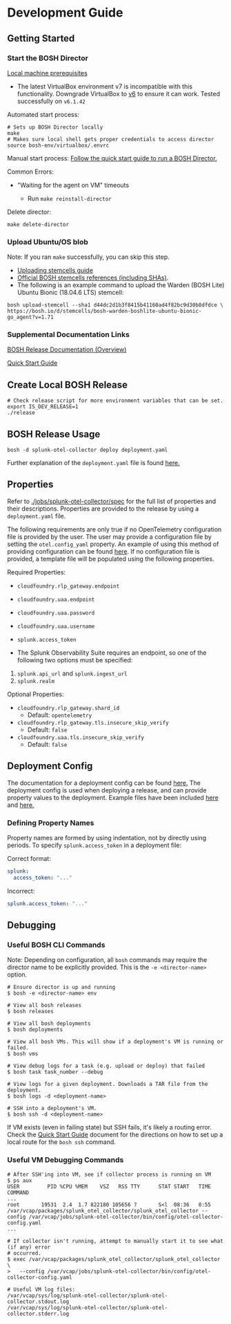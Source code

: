 # Development Guide

## Getting Started

### Start the BOSH Director

[Local machine prerequisites](https://bosh.io/docs/quick-start/#prerequisites)
- The latest VirtualBox environment v7 is incompatible with this
  functionality. Downgrade VirtualBox to [v6](https://www.virtualbox.org/wiki/Download_Old_Builds_6_1) to
  ensure it can work. Tested successfully on `v6.1.42`


Automated start process:
```shell
# Sets up BOSH Director locally
make
# Makes sure local shell gets proper credentials to access director
source bosh-env/virtualbox/.envrc
```

Manual start process:
[Follow the quick start guide to run a BOSH Director.](https://bosh.io/docs/quick-start/)

Common Errors:
- "Waiting for the agent on VM" timeouts

  - Run ```make reinstall-director```

Delete director:
```shell
make delete-director
```
### Upload Ubuntu/OS blob

Note: If you ran ```make``` successfully, you can skip this step.

- [Uploading stemcells guide](https://bosh.io/docs/uploading-stemcells/)
- [Official BOSH stemcells references (including SHAs)](https://bosh.io/stemcells).
- The following is an example command to upload the Warden (BOSH Lite) Ubuntu Bionic (18.04.6 LTS) stemcell:

```shell
bosh upload-stemcell --sha1 d44dc2d1b3f8415b41160ad4f82bc9d30b8dfdce \
https://bosh.io/d/stemcells/bosh-warden-boshlite-ubuntu-bionic-go_agent?v=1.71
````

### Supplemental Documentation Links

[BOSH Release Documentation (Overview)](https://bosh.io/docs/create-release/)

[Quick Start Guide](https://bosh.io/docs/bosh-lite/)

## Create Local BOSH Release

```shell
# Check release script for more environment variables that can be set.
export IS_DEV_RELEASE=1
./release
```

## BOSH Release Usage

```shell
bosh -d splunk-otel-collector deploy deployment.yaml
```
Further explanation of the `deployment.yaml` file is found [here.](#deployment-config)

## Properties

Refer to [./jobs/splunk-otel-collector/spec](jobs/splunk-otel-collector/spec) for the full list of properties
and their descriptions. Properties are provided to the release by using a `deployment.yaml` file.

The following requirements are only true if no OpenTelemetry configuration file is provided
by the user. The user may provide a configuration file by setting the `otel.config_yaml` property.
An example of using this method of providing configuration can be found
[here](./example/custom_config_deployment.yaml).
If no configuration file is provided, a template file will be populated using the following properties.

Required Properties:

- `cloudfoundry.rlp_gateway.endpoint`
- `cloudfoundry.uaa.endpoint`
- `cloudfoundry.uaa.password`
- `cloudfoundry.uaa.username`
- `splunk.access_token`

- The Splunk Observability Suite requires an endpoint, so one of the following two options must be
  specified:
1) `splunk.api_url` and `splunk.ingest_url`
2) `splunk.realm`

Optional Properties:

- `cloudfoundry.rlp_gateway.shard_id`
    - Default: `opentelemetry`
- `cloudfoundry.rlp_gateway.tls.insecure_skip_verify`
    - Default: `false`
- `cloudfoundry.uaa.tls.insecure_skip_verify`
    - Default: `false`

## Deployment Config

The documentation for a deployment config can be found [here.](https://bosh.io/docs/manifest-v2/)
The deployment config is used when deploying a release, and can provide property values to the deployment.
Example files have been included [here](./example/deployment.yaml) and
[here.](./example/custom_config_deployment.yaml)

### Defining Property Names
Property names are formed by using indentation, not by directly using periods.
To specify `splunk.access_token` in a deployment file:

Correct format:
```yaml
splunk:
  access_token: "..."
```
Incorrect:
```yaml
splunk.access_token: "..."
```

## Debugging

### Useful BOSH CLI Commands
Note: Depending on configuration, all `bosh` commands may require the director name to be explicitly provided.
This is the `-e <director-name>` option.
```shell
# Ensure director is up and running
$ bosh -e <director-name> env

# View all bosh releases
$ bosh releases

# View all bosh deployments
$ bosh deployments

# View all bosh VMs. This will show if a deployment's VM is running or failed.
$ bosh vms

# View debug logs for a task (e.g. upload or deploy) that failed
$ bosh task task_number --debug

# View logs for a given deployment. Downloads a TAR file from the deployment.
$ bosh logs -d <deployment-name>

# SSH into a deployment's VM.
$ bosh ssh -d <deployment-name>
```
If VM exists (even in failing state) but SSH fails, it's likely a routing error.
Check the [Quick Start Guide](https://bosh.io/docs/bosh-lite/) document for the directions
on how to set up a local route for the `bosh ssh` command.

### Useful VM Debugging Commands

```shell
# After SSH'ing into VM, see if collector process is running on VM
$ ps aux
USER         PID %CPU %MEM    VSZ   RSS TTY      STAT START   TIME COMMAND
...
root       19531  2.4  1.7 822180 105656 ?       S<l  08:36   0:55 /var/vcap/packages/splunk_otel_collector/splunk_otel_collector --config /var/vcap/jobs/splunk-otel-collector/bin/config/otel-collector-config.yaml
...

# If collector isn't running, attempt to manually start it to see what (if any) error
# occurred.
$ exec /var/vcap/packages/splunk_otel_collector/splunk_otel_collector \
>   --config /var/vcap/jobs/splunk-otel-collector/bin/config/otel-collector-config.yaml

# Useful VM log files:
/var/vcap/sys/log/splunk-otel-collector/splunk-otel-collector.stdout.log
/var/vcap/sys/log/splunk-otel-collector/splunk-otel-collector.stderr.log
```
